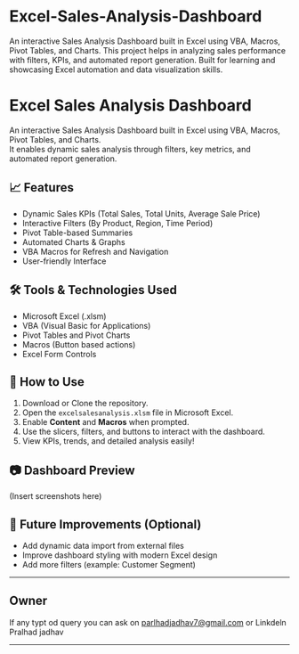 # Excel-Sales-Analysis-Dashboard
An interactive Sales Analysis Dashboard built in Excel using VBA, Macros, Pivot Tables, and Charts. This project helps in analyzing sales performance with filters, KPIs, and automated report generation. Built for learning and showcasing Excel automation and data visualization skills.
# Excel Sales Analysis Dashboard

An interactive Sales Analysis Dashboard built in Excel using VBA, Macros, Pivot Tables, and Charts.  
It enables dynamic sales analysis through filters, key metrics, and automated report generation.

## 📈 Features

- Dynamic Sales KPIs (Total Sales, Total Units, Average Sale Price)
- Interactive Filters (By Product, Region, Time Period)
- Pivot Table-based Summaries
- Automated Charts & Graphs
- VBA Macros for Refresh and Navigation
- User-friendly Interface

## 🛠️ Tools & Technologies Used

- Microsoft Excel (.xlsm)
- VBA (Visual Basic for Applications)
- Pivot Tables and Pivot Charts
- Macros (Button based actions)
- Excel Form Controls

## 🚀 How to Use

1. Download or Clone the repository.
2. Open the `excelsalesanalysis.xlsm` file in Microsoft Excel.
3. Enable **Content** and **Macros** when prompted.
4. Use the slicers, filters, and buttons to interact with the dashboard.
5. View KPIs, trends, and detailed analysis easily!

## 📷 Dashboard Preview

(Insert screenshots here)

## 🌟 Future Improvements (Optional)

- Add dynamic data import from external files
- Improve dashboard styling with modern Excel design
- Add more filters (example: Customer Segment)

---

## Owner

 If any typt od query you can ask on parlhadjadhav7@gmail.com or Linkdeln Pralhad jadhav



---
